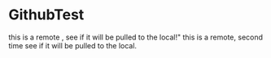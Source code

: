 # GithubTest
this is a remote , see if it will be pulled to the local!"
this is a remote, second time see if it will be pulled to the local.
